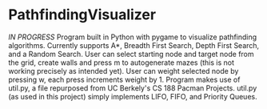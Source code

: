 # PathfindingVisualizer
*IN PROGRESS*
Program built in Python with pygame to visualize pathfinding algorithms. Currently supports A*, Breadth First Search, Depth First Search, and a Random Search. User can select starting node and target node from the grid, create walls and press m to autogenerate mazes (this is not working precisely as intended yet). User can weight selected node by pressing w, each press increments weight by 1. Program makes use of util.py, a file repurposed from UC Berkely's CS 188 Pacman Projects. util.py (as used in this project) simply implements LIFO, FIFO, and Priority Queues. 
